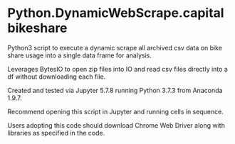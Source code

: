 # Python.DynamicWebScrape.capitalbikeshare
Python3 script to execute a dynamic scrape all archived csv data on bike share usage into a single data frame for analysis.

Leverages BytesIO to open zip files into IO and read csv files directly into a df without downloading each file. 

Created and tested via Jupyter 5.7.8 running Python 3.7.3 from Anaconda 1.9.7.

Recommend opening this script in Jupyter and running cells in sequence. 

Users adopting this code should download Chrome Web Driver along with libraries as specified in the code. 
